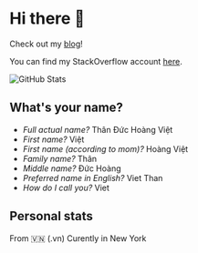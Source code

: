 # Hi there 👋
Check out my [blog](https://vietthan.github.io/)!

You can find my StackOverflow account [here][2].

![GitHub Stats][1]

## What's your name?
- *Full actual name?* Thân Đức Hoàng Việt
- *First name?* Việt
- *First name (according to mom)?* Hoàng Việt
- *Family name?* Thân
- *Middle name?* Đức Hoàng
- *Preferred name in English?* Viet Than
- *How do I call you?* Viet

## Personal stats
From 🇻🇳 (.vn)
Curently in New York


[1]: https://github-readme-stats.vercel.app/api?username=VietThan&show_icons=true&custom_title=Viet%20Than%20GitHub%20Stats:&count_private=true

[2]: https://stackoverflow.com/users/9002634/viet-than

<!--
**VietThan/VietThan** is a ✨ _special_ ✨ repository because its `README.md` (this file) appears on your GitHub profile.

Here are some ideas to get you started:

- 🔭 I’m currently working on ...
- 🌱 I’m currently learning ...
- 👯 I’m looking to collaborate on ...
- 🤔 I’m looking for help with ...
- 💬 Ask me about ...
- 📫 How to reach me: ...
- 😄 Pronouns: ...
- ⚡ Fun fact: ...
-->
